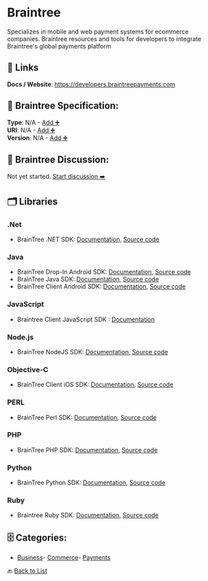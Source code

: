 # Braintree

Specializes in mobile and web payment systems for ecommerce companies. Braintree resources and tools for developers to integrate Braintree's global payments platform

##  🔗 Links
**Docs / Website**: https://developers.braintreepayments.com

## 🧬 Braintree Specification:
**Type**: N/A - [Add ➕](https://github.com/apis-list/apis-list/edit/main/apis/braintree/braintree.yaml)  
**URI**: N/A - [Add ➕](https://github.com/apis-list/apis-list/edit/main/apis/braintree/braintree.yaml)  
**Version**: N/A - [Add ➕](https://github.com/apis-list/apis-list/edit/main/apis/braintree/braintree.yaml)

## 💬 Braintree Discussion:
Not yet started. [Start discussion ➡️](https://github.com/apis-list/apis-list/discussions/new)

## 🗂️ Libraries
### .Net
- BrainTree .NET SDK: [Documentation](https://developers.braintreepayments.com/start/hello-server/dotnet), [Source code](https://github.com/braintree/braintree_dotnet)
### Java
- BrainTree Drop-In Android SDK: [Documentation](https://developers.braintreepayments.com/start/hello-client/android/v3#present-drop-in-ui), [Source code](https://github.com/braintree/braintree-android-drop-in)
- BrainTree Java SDK: [Documentation](https://developers.braintreepayments.com/start/hello-server/java), [Source code](https://github.com/braintree/braintree_java)
- BrainTree Client Android SDK: [Documentation](https://developers.braintreepayments.com/start/hello-client/android/v3), [Source code](https://github.com/braintree/braintree_android)
### JavaScript
- Braintree Client JavaScript SDK : [Documentation](https://developers.braintreepayments.com/start/hello-client/javascript/v3)
### Node.js
- BrainTree NodeJS SDK: [Documentation](https://developers.braintreepayments.com/start/hello-server/node), [Source code](https://github.com/braintree/braintree_node)
### Objective-C
- BrainTree Client iOS SDK: [Documentation](https://developers.braintreepayments.com/start/hello-client/ios/v4), [Source code](https://github.com/braintree/braintree_ios)
### PERL
- BrainTree Perl SDK: [Documentation](https://github.com/braintree/braintree_perl), [Source code](https://github.com/singingfish/braintree_perl)
### PHP
- BrainTree PHP SDK: [Documentation](https://developers.braintreepayments.com/start/hello-server/php), [Source code](https://github.com/braintree/braintree_php)
### Python
- BrainTree Python SDK: [Documentation](https://developers.braintreepayments.com/start/hello-server/python), [Source code](https://github.com/braintree/braintree_python)
### Ruby
- Braintree Ruby SDK: [Documentation](https://developers.braintreepayments.com/start/hello-server/ruby), [Source code](https://github.com/braintree/braintree_ruby)


## 🗄️ Categories:
- [Business](https://github.com/apis-list/apis-list#business-)- [Commerce](https://github.com/apis-list/apis-list#commerce-)- [Payments](https://github.com/apis-list/apis-list#payments-)

🔙  [Back to List](https://github.com/apis-list/apis-list)
